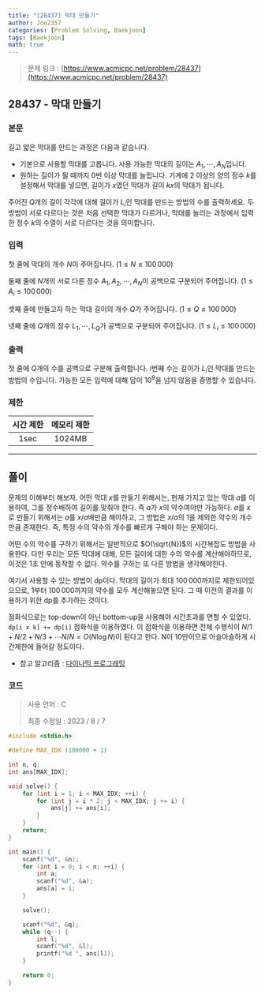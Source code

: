 ```yaml
---
title: "[28437] 막대 만들기"
author: Joe2357
categories: [Problem Solving, Baekjoon]
tags: [Baekjoon]
math: true
---
```


> 문제 링크 : [https://www.acmicpc.net/problem/28437](https://www.acmicpc.net/problem/28437)

## 28437 - 막대 만들기

### 본문

길고 얇은 막대를 만드는 과정은 다음과 같습니다.

- 기본으로 사용할 막대를 고릅니다. 사용 가능한 막대의 길이는 $A_1, \cdots, A_N$입니다.
- 원하는 길이가 될 때까지 $0$번 이상 막대를 늘립니다. 기계에 $2$ 이상의 양의 정수 $k$를 설정해서 막대를 넣으면, 길이가 $x$였던 막대가 길이 $kx$의 막대가 됩니다.

주어진 $Q$개의 길이 각각에 대해 길이가 $L_i$인 막대를 만드는 방법의 수를 출력하세요. 두 방법이 서로 다르다는 것은 처음 선택한 막대가 다르거나, 막대를 늘리는 과정에서 입력한 정수 $k$의 수열이 서로 다르다는 것을 의미합니다.



### 입력

첫 줄에 막대의 개수 $N$이 주어집니다. $(1 \le N \le 100\,000)$ 

둘째 줄에 $N$개의 서로 다른 정수 $A_1, A_2, \cdots, A_N$이 공백으로 구분되어 주어집니다. $(1 \le A_i \le 100\,000)$ 

셋째 줄에 만들고자 하는 막대 길이의 개수 $Q$가 주어집니다. $(1 \le Q \le 100\,000)$ 

넷째 줄에 $Q$개의 정수 $L_1, \cdots, L_Q$가 공백으로 구분되어 주어집니다. $(1 \le L_i \le 100\,000)$ 



### 출력

첫 줄에 $Q$개의 수를 공백으로 구분해 출력합니다. $i$번째 수는 길이가 $L_i$인 막대를 만드는 방법의 수입니다. 가능한 모든 입력에 대해 답이 $10^9$을 넘지 않음을 증명할 수 있습니다.



### 제한

| 시간 제한 | 메모리 제한 |
| :-------: | :---------: |
|   1sec    |   1024MB    |

---



## 풀이

문제의 이해부터 해보자. 어떤 막대 $x$를 만들기 위해서는, 현재 가지고 있는 막대 $a$를 이용하여, 그를 정수배하여 길이를 맞춰야 한다. 즉 $a$가 $x$의 약수여야만 가능하다. $a$를 $x$로 만들기 위해서는 $a$를 $x / a$배만큼 해야하고, 그 방법은 $x / a$의 1을 제외한 약수의 개수만큼 존재한다. 즉, 특정 수의 약수의 개수를 빠르게 구해야 하는 문제이다.

어떤 수의 약수를 구하기 위해서는 일반적으로 $O(\sqrt{N})$의 시간복잡도 방법을 사용한다. 다만 우리는 모든 막대에 대해, 모든 길이에 대한 수의 약수를 계산해야하므로, 이것은 1초 안에 동작할 수 없다. 약수를 구하는 또 다른 방법을 생각해야한다.

여기서 사용할 수 있는 방법이 dp이다. 막대의 길이가 최대 $100\,000$까지로 제한되어있으므로, $1$부터 $100\,000$까지의 약수를 모두 계산해놓으면 된다. 그 때 이전의 결과를 이용하기 위한 dp를 추가하는 것이다.

점화식으로는 top-down이 아닌 bottom-up을 사용해야 시간초과를 면할 수 있었다. `dp[i x k] += dp[i]` 점화식을 이용하였다. 이 점화식을 이용하면 전체 수행식이 $N/1 + N/2 + N/3 + \cdots N/N = O(N \log{N})$이 된다고 한다. N이 10만이므로 아슬아슬하게 시간제한에 들어갈 정도이다.

- 참고 알고리즘 : [다이나믹 프로그래밍](https://en.wikipedia.org/wiki/Dynamic_programming)



### 코드

> 사용 언어 : C  
>
> 최종 수정일 : 2023 / 8 / 7

```c
#include <stdio.h>

#define MAX_IDX (100000 + 1)

int n, q;
int ans[MAX_IDX];

void solve() {
    for (int i = 1; i < MAX_IDX; ++i) {
        for (int j = i * 2; j < MAX_IDX; j += i) {
            ans[j] += ans[i];
        }
    }
    return;
}

int main() {
    scanf("%d", &n);
    for (int i = 0; i < n; ++i) {
        int a;
        scanf("%d", &a);
        ans[a] = 1;
    }

    solve();

    scanf("%d", &q);
    while (q--) {
        int l;
        scanf("%d", &l);
        printf("%d ", ans[l]);
    }

    return 0;
}
```
